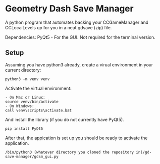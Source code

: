 # Geometry Dash Save Manager
A python program that automates backing your CCGameManager and CCLocalLevels up for you in a neat gdsave (zip) file.

Dependencies:
PyQt5 - For the GUI. Not required for the terminal version.

## Setup
Assuming you have python3 already, create a virual environment in your current directory:

```
python3 -m venv venv
```
Activate the virtual environment:
```
- On Mac or Linux:
source venv/bin/activate
- On Windows:
call venv\scripts\activate.bat
```
And install the library (if you do not currently have PyQt5).
```
pip install PyQt5
```
After that, the appication is set up you should be ready to activate the application.
```
/bin/python3 (whatever directory you cloned the repository in)/gd-save-manager/gdsm_gui.py
```